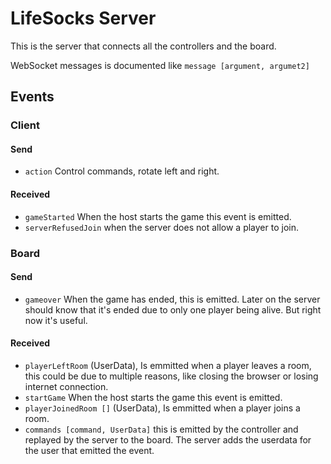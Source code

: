 # LifeSocks Server
This is the server that connects all the controllers and the board.

WebSocket messages is documented like `message [argument, argumet2]`

## Events

### Client

#### Send

- `action` Control commands, rotate left and right.

#### Received
- `gameStarted` When the host starts the game this event is emitted.
- `serverRefusedJoin` when the server does not allow a player to join.

### Board

#### Send

- `gameover` When the game has ended, this is emitted. Later on the server should know that it's ended due to only one player being alive. But right now it's useful.

#### Received
- `playerLeftRoom` (UserData), Is emmitted when a player leaves a room, this could be due to multiple reasons, like closing the browser or losing internet connection.
- `startGame` When the host starts the game this event is emitted.
- `playerJoinedRoom []` (UserData), Is emmitted when a player joins a room.
- `commands [command, UserData]`  this is emitted by the controller and replayed by the server to the board. The server adds the userdata for the user that emitted the event.
